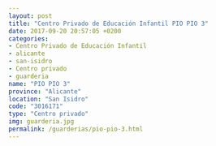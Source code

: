 ```yaml
---
layout: post
title: "Centro Privado de Educación Infantil PIO PIO 3"
date: 2017-09-20 20:57:05 +0200
categories:
- Centro Privado de Educación Infantil
- alicante
- san-isidro
- Centro privado
- guarderia
name: "PIO PIO 3"
province: "Alicante"
location: "San Isidro"
code: "3016171"
type: "Centro privado"
img: guarderia.jpg
permalink: /guarderias/pio-pio-3.html
---
```

